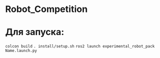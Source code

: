 # Robot_Competition
 
# Для запуска:
```colcon build```
```. install/setup.sh```
```ros2 launch experimental_robot_pack Name.launch.py```